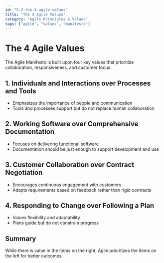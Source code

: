 ```yaml
---
id: "5.2-the-4-agile-values"
title: "The 4 Agile Values"
category: "Agile Principles & Values"
tags: ["agile", "values", "manifesto"]
---
```


# The 4 Agile Values

The Agile Manifesto is built upon four key values that prioritize collaboration, responsiveness, and customer focus.

## 1. Individuals and Interactions over Processes and Tools

- Emphasizes the importance of people and communication  
- Tools and processes support but do not replace human collaboration  

## 2. Working Software over Comprehensive Documentation

- Focuses on delivering functional software  
- Documentation should be just enough to support development and use  

## 3. Customer Collaboration over Contract Negotiation

- Encourages continuous engagement with customers  
- Adapts requirements based on feedback rather than rigid contracts  

## 4. Responding to Change over Following a Plan

- Values flexibility and adaptability  
- Plans guide but do not constrain progress  

## Summary

While there is value in the items on the right, Agile prioritizes the items on the left for better outcomes.

